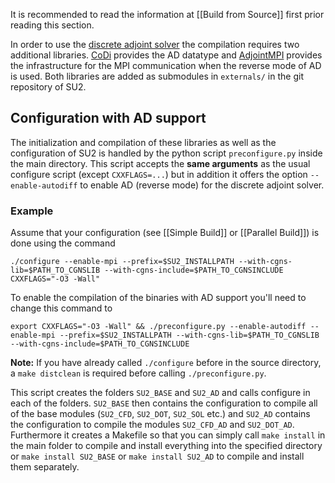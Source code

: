 It is recommended to read the information at [[Build from Source]] first prior reading this section.

In order to use the [discrete adjoint solver](https://github.com/su2code/SU2/wiki/Software-Components#algorithmic-differentiation-support-and-discrete-adjoint) the compilation requires two additional libraries. [CoDi](https://github.com/SciCompKL/CoDiPack) provides the AD datatype and [AdjointMPI](https://github.com/michel2323/AdjointMPI) provides the infrastructure for the MPI communication when the reverse mode of AD is used. Both libraries are added as submodules in `externals/` in the git repository of SU2. 

## Configuration with AD support
The initialization and compilation of these libraries as well as the configuration of SU2 is handled by the python script `preconfigure.py` inside the main directory. This script accepts the **same arguments** as the usual configure script (except `CXXFLAGS=...`) but in addition it offers the option `--enable-autodiff` to enable AD (reverse mode) for the discrete adjoint solver.

### Example 
Assume that your configuration (see [[Simple Build]] or [[Parallel Build]]) is done using the command

    ./configure --enable-mpi --prefix=$SU2_INSTALLPATH --with-cgns-lib=$PATH_TO_CGNSLIB --with-cgns-include=$PATH_TO_CGNSINCLUDE CXXFLAGS="-O3 -Wall"

To enable the compilation of the binaries with AD support you'll need to change this command to

    export CXXFLAGS="-O3 -Wall" && ./preconfigure.py --enable-autodiff --enable-mpi --prefix=$SU2_INSTALLPATH --with-cgns-lib=$PATH_TO_CGNSLIB --with-cgns-include=$PATH_TO_CGNSINCLUDE 

**Note:** If you have already called `./configure` before in the source directory, a `make distclean` is required before calling `./preconfigure.py`.

This script creates the folders `SU2_BASE` and `SU2_AD` and calls configure in each of the folders. `SU2_BASE` then contains the configuration to compile all of the base modules (`SU2_CFD`, `SU2_DOT`, `SU2_SOL` etc.) and `SU2_AD` contains the configuration to compile the modules `SU2_CFD_AD` and `SU2_DOT_AD`. Furthermore it creates a Makefile so that you can simply call `make install` in the main folder to compile and install everything into the specified directory or `make install SU2_BASE` or `make install SU2_AD` to compile and install them separately.